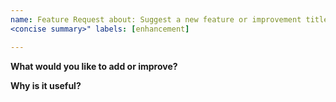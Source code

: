 ```yaml
---
name: Feature Request about: Suggest a new feature or improvement title: "[Feature]
<concise summary>" labels: [enhancement]

---
```


**What would you like to add or improve?**

<!-- Short description -->

**Why is it useful?**

<!-- What's the benefit or use case? -->
